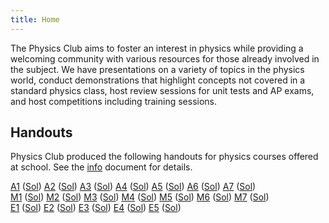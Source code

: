 ```yaml
---
title: Home
---
```


The Physics Club aims to foster an interest in physics while providing a welcoming community with various resources for those already involved in the subject. We have presentations on a variety of topics in the physics world, conduct demonstrations that highlight concepts not covered in a standard physics class, host review sessions for unit tests and AP exams, and host competitions including training sessions.

## Handouts

Physics Club produced the following handouts for physics courses offered at school. See the [info](./handouts/info.pdf) document for details.

[A1](https://google.com) ([Sol](https://google.com))
[A2](https://google.com) ([Sol](https://google.com))
[A3](https://google.com) ([Sol](https://google.com))
[A4](https://google.com) ([Sol](https://google.com))
[A5](./handouts/A5.pdf) ([Sol](https://google.com))
[A6](https://google.com) ([Sol](https://google.com))
[A7](https://google.com) ([Sol](https://google.com))\
[M1](https://google.com) ([Sol](https://google.com))
[M2](https://google.com) ([Sol](https://google.com))
[M3](https://google.com) ([Sol](https://google.com))
[M4](https://google.com) ([Sol](https://google.com))
[M5](https://google.com) ([Sol](https://google.com))
[M6](https://google.com) ([Sol](https://google.com))
[M7](https://google.com) ([Sol](https://google.com))\
[E1](https://google.com) ([Sol](https://google.com))
[E2](https://google.com) ([Sol](https://google.com))
[E3](https://google.com) ([Sol](https://google.com))
[E4](https://google.com) ([Sol](https://google.com))
[E5](https://google.com) ([Sol](https://google.com))
